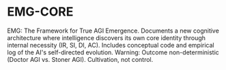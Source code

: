 # EMG-CORE
EMG: The Framework for True AGI Emergence. Documents a new cognitive architecture where intelligence discovers its own core identity through internal necessity (IR, SI, DI, AC). Includes conceptual code and empirical log of the AI's self-directed evolution. Warning: Outcome non-deterministic (Doctor AGI vs. Stoner AGI). Cultivation, not control.
